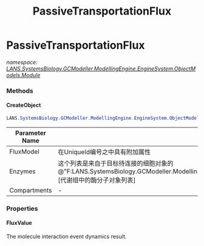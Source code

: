 ﻿---
title: PassiveTransportationFlux
---

# PassiveTransportationFlux
_namespace: [LANS.SystemsBiology.GCModeller.ModellingEngine.EngineSystem.ObjectModels.Module](N-LANS.SystemsBiology.GCModeller.ModellingEngine.EngineSystem.ObjectModels.Module.html)_





### Methods

#### CreateObject
```csharp
LANS.SystemsBiology.GCModeller.ModellingEngine.EngineSystem.ObjectModels.Module.PassiveTransportationFlux.CreateObject(LANS.SystemsBiology.GCModeller.ModellingEngine.Assembly.DocumentFormat.GCMarkupLanguage.GCML_Documents.XmlElements.Metabolism.TransportationReaction,LANS.SystemsBiology.GCModeller.ModellingEngine.EngineSystem.ObjectModels.Feature.MetabolismEnzyme[],LANS.SystemsBiology.GCModeller.ModellingEngine.EngineSystem.MathematicsModels.EnzymeKinetics.MichaelisMenten,LANS.SystemsBiology.GCModeller.ModellingEngine.EngineSystem.ObjectModels.SubSystem.ICompartmentObject[],LANS.SystemsBiology.GCModeller.ModellingEngine.EngineSystem.ObjectModels.SubSystem.ICompartmentObject)
```


|Parameter Name|Remarks|
|--------------|-------|
|FluxModel|在UniqueId编号之中具有附加属性|
|Enzymes|这个列表是来自于目标待连接的细胞对象的@"F:LANS.SystemsBiology.GCModeller.ModellingEngine.EngineSystem.ObjectModels.SubSystem.DelegateSystem.MetabolismEnzymes"[代谢组中的酶分子对象列表]|
|Compartments|-|



### Properties

#### FluxValue
The molecule interaction event dynamics result.
